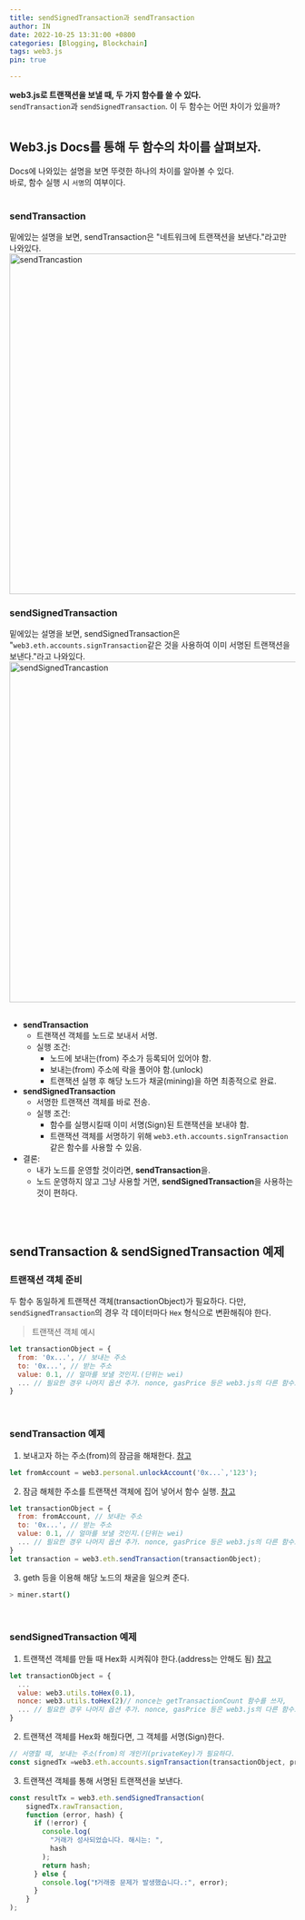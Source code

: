 ```yaml
---
title: sendSignedTransaction과 sendTransaction
author: IN
date: 2022-10-25 13:31:00 +0800
categories: [Blogging, Blockchain]
tags: web3.js
pin: true

---
```


**web3.js로 트랜잭션을 보낼 때, 두 가지 함수를 쓸 수 있다.**
<br />
`sendTransaction`과 `sendSignedTransaction`. 이 두 함수는 어떤 차이가 있을까?
<br />
<br />

## Web3.js Docs를 통해 두 함수의 차이를 살펴보자.
Docs에 나와있는 설명을 보면 뚜렷한 하나의 차이를 알아볼 수 있다.
<br />
바로, 함수 실행 시 `서명`의 여부이다.
<br />
<br />
### sendTransaction
밑에있는 설명을 보면, sendTransaction은 "네트워크에 트랜잭션을 보낸다."라고만 나와있다.
<br />
  <img src="https://user-images.githubusercontent.com/65399118/197683619-a96def06-765d-4690-9377-8344ed97d987.png" alt="sendTrancastion" width="600"/>
<br />

### sendSignedTransaction
밑에있는 설명을 보면, sendSignedTransaction은 "`web3.eth.accounts.signTransaction`같은 것을 사용하여 이미 서명된 트랜잭션을 보낸다."라고 나와있다.
<br />
  <img src="https://user-images.githubusercontent.com/65399118/197688920-166e6cc2-1b18-4ff8-8d22-ee6ba4c49a03.png" alt="sendSignedTrancastion" width="600"/>
<br />
<br />
- **sendTransaction**
   -  트랜잭션 객체를 노드로 보내서 서명.
   -  실행 조건:
      - 노드에 보내는(from) 주소가 등록되어 있어야 함. 
      - 보내는(from) 주소에 락을 풀어야 함.(unlock)
      - 트랜잭션 실행 후 해당 노드가 채굴(mining)을 하면 최종적으로 완료.
- **sendSignedTransaction**
   -  서명한 트랜잭션 객체를 바로 전송.
   -  실행 조건:
      - 함수를 실행시킬때 이미 서명(Sign)된 트랜잭션을 보내야 함.
      - 트랜잭션 객체를 서명하기 위해 `web3.eth.accounts.signTransaction` 같은 함수를 사용할 수 있음.
- 결론:
   - 내가 노드를 운영할 것이라면, **sendTransaction**을.
   - 노드 운영하지 않고 그냥 사용할 거면, **sendSignedTransaction**을 사용하는 것이 편하다.

<br />
<br />

## **sendTransaction** & **sendSignedTransaction** 예제
### 트랜잭션 객체 준비
두 함수 동일하게 트랜잭션 객체(transactionObject)가 필요하다. 다만, `sendSignedTransaction`의 경우 각 데이터마다 `Hex` 형식으로 변환해줘야 한다.
<br />
> 트랜잭션 객체 예시
```js
let transactionObject = {
  from: '0x...', // 보내는 주소
  to: '0x...', // 받는 주소
  value: 0.1, // 얼마를 보낼 것인지.(단위는 wei)
  ... // 필요한 경우 나머지 옵션 추가. nonce, gasPrice 등은 web3.js의 다른 함수로 구할 수 있다.
}
```
<br />

### sendTransaction 예제
1. 보내고자 하는 주소(from)의 잠금을 해채한다. [참고](https://web3js.readthedocs.io/en/v1.8.0/web3-eth-personal.html#unlockaccount)
```js
let fromAccount = web3.personal.unlockAccount('0x...`,'123');
```
2. 잠금 해체한 주소를 트랜잭션 객체에 집어 넣어서 함수 실행. [참고](https://web3js.readthedocs.io/en/v1.8.0/web3-eth.html#sendtransaction)

```js
let transactionObject = {
  from: fromAccount, // 보내는 주소
  to: '0x...', // 받는 주소
  value: 0.1, // 얼마를 보낼 것인지.(단위는 wei)
  ... // 필요한 경우 나머지 옵션 추가. nonce, gasPrice 등은 web3.js의 다른 함수로 구할 수 있다.
}
let transaction = web3.eth.sendTransaction(transactionObject);
```

3. geth 등을 이용해 해당 노드의 채굴을 일으켜 준다.

```bash
> miner.start()
```

<br />

### sendSignedTransaction 예제
1. 트랜잭션 객체를 만들 때 Hex화 시켜줘야 한다.(address는 안해도 됨) [참고](https://web3js.readthedocs.io/en/v1.8.0/web3-utils.html#tohex)
```js
let transactionObject = {
  ...
  value: web3.utils.toHex(0.1), 
  nonce: web3.utils.toHex(2)// nonce는 getTransactionCount 함수를 쓰자,
  ... // 필요한 경우 나머지 옵션 추가. nonce, gasPrice 등은 web3.js의 다른 함수로 구할 수 있다.
}
```
2. 트랜잭션 객체를 Hex화 해줬다면, 그 객체를 서명(Sign)한다.
```js
// 서명할 때, 보내는 주소(from)의 개인키(privateKey)가 필요하다.
const signedTx =web3.eth.accounts.signTransaction(transactionObject, privateKey);
```
3. 트랜잭션 객체를 통해 서명된 트랜잭션을 보낸다.
```js
const resultTx = web3.eth.sendSignedTransaction(
    signedTx.rawTransaction,
    function (error, hash) {
      if (!error) {
        console.log(
          "거래가 성사되었습니다. 해시는: ",
          hash
        );
        return hash;
      } else {
        console.log("❗거래중 문제가 발생했습니다.:", error);
      }
    }
);
```
